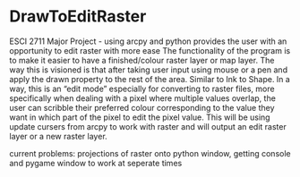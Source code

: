 # DrawToEditRaster
ESCI 2711 Major Project - using arcpy and python provides the user with an opportunity to edit raster with more ease
The functionality of the program is to make it easier to have a finished/colour raster layer or map layer. The way this is visioned is that after taking user input using mouse or a pen and apply the drawn property to the rest of the area. Similar to Ink to Shape. In a way, this is an “edit mode” especially for converting to raster files, more specifically when dealing with a pixel where multiple values overlap, the user can scribble their preferred colour corresponding to the value they want in which part of the pixel to edit the pixel value. This will be using update cursers from arcpy to work with raster and will output an edit raster layer or a new raster layer.

current problems: projections of raster onto python window, getting console and pygame window to work at seperate times
